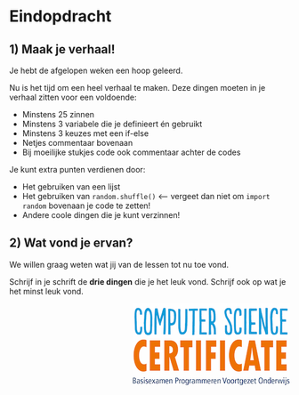 # Eindopdracht

## 1\) Maak je verhaal!

Je hebt de afgelopen weken een hoop geleerd.

Nu is het tijd om een heel verhaal te maken. Deze dingen moeten in je verhaal zitten voor een voldoende:

* Minstens 25 zinnen
* Minstens 3 variabele die je definieert én gebruikt
* Minstens 3 keuzes met een if-else
* Netjes commentaar bovenaan
* Bij moeilijke stukjes code ook commentaar achter de codes  

Je kunt extra punten verdienen door:

* Het gebruiken van een lijst
* Het gebruiken van `random.shuffle()` &lt;— vergeet dan niet om `import random` bovenaan je code te zetten!
* Andere coole dingen die je kunt verzinnen!

## 2\) Wat vond je ervan?

We willen graag weten wat jij van de lessen tot nu toe vond.

Schrijf in je schrift de **drie dingen** die je het leuk vond. Schrijf ook op wat je het minst leuk vond.

<img src="../../img/logoCSCert_10cm.jpg" align="right">
